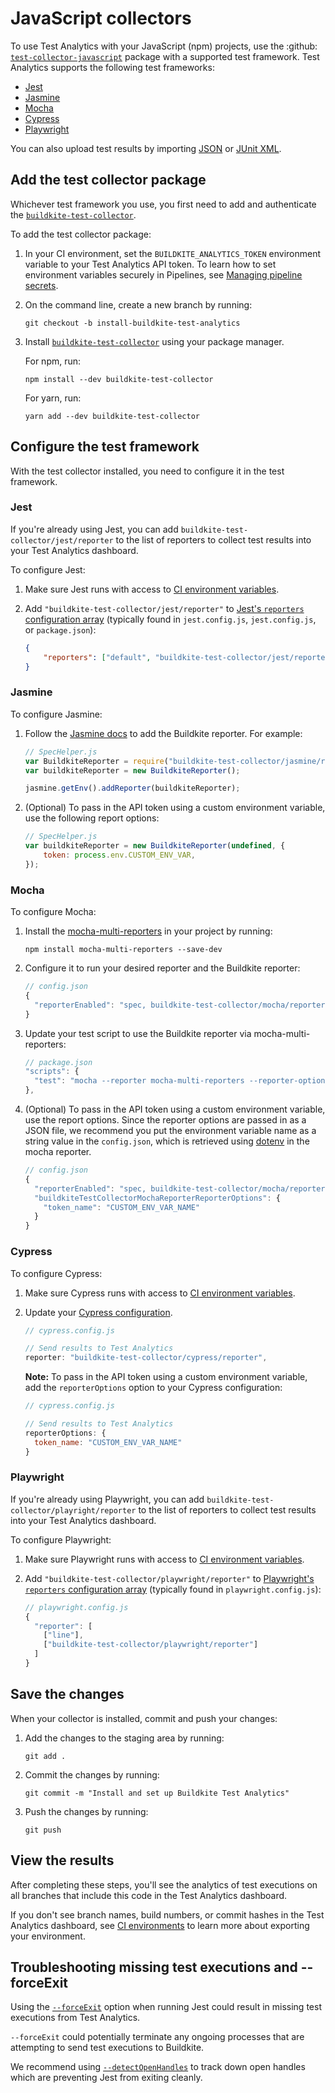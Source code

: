# JavaScript collectors

To use Test Analytics with your JavaScript (npm) projects, use the :github: [`test-collector-javascript`](https://github.com/buildkite/test-collector-javascript) package with a supported test framework. Test Analytics supports the following test frameworks:

- [Jest](https://jestjs.io/)
- [Jasmine](https://jasmine.github.io/)
- [Mocha](https://mochajs.org/)
- [Cypress](https://www.cypress.io)
- [Playwright](https://playwright.dev)

You can also upload test results by importing [JSON](/docs/test-analytics/importing-json) or [JUnit XML](/docs/test-analytics/importing-junit-xml).


## Add the test collector package

Whichever test framework you use, you first need to add and authenticate the [`buildkite-test-collector`](https://www.npmjs.com/package/buildkite-test-collector).

To add the test collector package:

1. In your CI environment, set the `BUILDKITE_ANALYTICS_TOKEN` environment variable to your Test Analytics API token.
   To learn how to set environment variables securely in Pipelines, see [Managing pipeline secrets](/docs/pipelines/security/secrets/managing).

1. On the command line, create a new branch by running:

    ```
    git checkout -b install-buildkite-test-analytics
    ```

1. Install [`buildkite-test-collector`](https://www.npmjs.com/package/buildkite-test-collector) using your package manager.

    For npm, run:

    ```shell
    npm install --dev buildkite-test-collector
    ```

    For yarn, run:

    ```shell
    yarn add --dev buildkite-test-collector
    ```

## Configure the test framework

With the test collector installed, you need to configure it in the test framework.

### Jest

If you're already using Jest, you can add `buildkite-test-collector/jest/reporter` to the list of reporters to collect test results into your Test Analytics dashboard.

To configure Jest:

1. Make sure Jest runs with access to [CI environment variables](/docs/test-analytics/ci-environments).
1. Add `"buildkite-test-collector/jest/reporter"` to [Jest's `reporters` configuration array](https://jestjs.io/docs/configuration#reporters-arraymodulename--modulename-options) (typically found in `jest.config.js`, `jest.config.js`, or `package.json`):

    ```json
    {
        "reporters": ["default", "buildkite-test-collector/jest/reporter"]
    }
    ```

### Jasmine

To configure Jasmine:

1. Follow the [Jasmine docs](https://jasmine.github.io/setup/nodejs.html#reporters) to add the Buildkite reporter. For example:

    ```js
    // SpecHelper.js
    var BuildkiteReporter = require("buildkite-test-collector/jasmine/reporter");
    var buildkiteReporter = new BuildkiteReporter();
    
    jasmine.getEnv().addReporter(buildkiteReporter);
    ```

1. (Optional) To pass in the API token using a custom environment variable, use the following report options:

    ```js
    // SpecHelper.js
    var buildkiteReporter = new BuildkiteReporter(undefined, {
        token: process.env.CUSTOM_ENV_VAR,
    });
    ```

### Mocha

To configure Mocha:

1. Install the [mocha-multi-reporters](https://github.com/stanleyhlng/mocha-multi-reporters) in your project by running:

    ```
    npm install mocha-multi-reporters --save-dev
    ```

1. Configure it to run your desired reporter and the Buildkite reporter:

    ```js
    // config.json
    {
      "reporterEnabled": "spec, buildkite-test-collector/mocha/reporter"
    }
    ```

1. Update your test script to use the Buildkite reporter via mocha-multi-reporters:

    ```js
    // package.json
    "scripts": {
      "test": "mocha --reporter mocha-multi-reporters --reporter-options configFile=config.json"
    },
    ```

1. (Optional) To pass in the API token using a custom environment variable, use the report options. Since the reporter options are passed in as a JSON file, we recommend you put the environment variable name as a string value in the `config.json`, which is retrieved using [dotenv](https://github.com/motdotla/dotenv) in the mocha reporter.

    ```js
    // config.json
    {
      "reporterEnabled": "spec, buildkite-test-collector/mocha/reporter",
      "buildkiteTestCollectorMochaReporterReporterOptions": {
        "token_name": "CUSTOM_ENV_VAR_NAME"
      }
    }
    ```

### Cypress
To configure Cypress:

1. Make sure Cypress runs with access to [CI environment variables](/docs/test-analytics/ci-environments).
1. Update your [Cypress configuration](https://docs.cypress.io/guides/references/configuration).

    ```js
    // cypress.config.js

    // Send results to Test Analytics
    reporter: "buildkite-test-collector/cypress/reporter",
    ```

    **Note:** To pass in the API token using a custom environment variable, add the `reporterOptions` option to your Cypress configuration:

    ```js
    // cypress.config.js

    // Send results to Test Analytics
    reporterOptions: {
      token_name: "CUSTOM_ENV_VAR_NAME"
    }
    ```

### Playwright

If you're already using Playwright, you can add `buildkite-test-collector/playright/reporter` to the list of reporters to collect test results into your Test Analytics dashboard.

To configure Playwright:

1. Make sure Playwright runs with access to [CI environment variables](/docs/test-analytics/ci-environments).
1. Add `"buildkite-test-collector/playwright/reporter"` to [Playwright's `reporters` configuration array](https://playwright.dev/docs/test-reporters#multiple-reporters) (typically found in `playwright.config.js`):

    ```js
    // playwright.config.js
    {
      "reporter": [
        ["line"], 
        ["buildkite-test-collector/playwright/reporter"]
      ]
    }
    ```

## Save the changes

When your collector is installed, commit and push your changes:

1. Add the changes to the staging area by running:

    ```shell
    git add .
    ```

1. Commit the changes by running:

    ```shell
    git commit -m "Install and set up Buildkite Test Analytics"
    ```

1. Push the changes by running:

    ```shell
    git push
    ```

## View the results

After completing these steps, you'll see the analytics of test executions on all branches that include this code in the Test Analytics dashboard.

If you don't see branch names, build numbers, or commit hashes in the Test Analytics dashboard, see [CI environments](/docs/test-analytics/ci-environments) to learn more about exporting your environment.

## Troubleshooting missing test executions and --forceExit

Using the [`--forceExit`](https://jestjs.io/docs/cli#--forceexit) option when running Jest could result in missing test executions from Test Analytics.

`--forceExit` could potentially terminate any ongoing processes that are attempting to send test executions to Buildkite.

We recommend using [`--detectOpenHandles`](https://jestjs.io/docs/cli#--detectopenhandles) to track down open handles which are preventing Jest from exiting cleanly.

